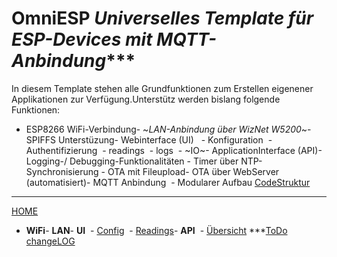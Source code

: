 # **OmniESP** _Universelles Template für ESP-Devices mit MQTT-Anbindung_***
In diesem Template stehen alle Grundfunktionen zum Erstellen eigenener Applikationen zur Verfügung.Unterstütz werden bislang folgende Funktionen:
- ESP8266 WiFi-Verbindung- ~_LAN-Anbindung über WizNet W5200_~- SPIFFS Unterstüzung- Webinterface (UI)   - Konfiguration  - Authentifizierung  - readings  - logs  - ~IO~- ApplicationInterface (API)- Logging-/ Debugging-Funktionalitäten - Timer über NTP-Synchronisierung - OTA mit Fileupload- OTA über WebServer (automatisiert)- MQTT Anbindung  - Modularer Aufbau 
[CodeStruktur](https://pfannex.github.io/ESP8266_template/html/index.html)
***
[HOME](https://github.com/Pfannex/BasicTemplate/wiki)   
- **WiFi**- **LAN**- **UI**  - [Config](https://github.com/Pfannex/ADE7953-PowerSocket/wiki/UI_Config)  - [Readings](https://github.com/Pfannex/ADE7953-PowerSocket/wiki/UI_Readings)- **API**  - [Übersicht](https://github.com/Pfannex/ADE7953-PowerSocket/wiki/API_%C3%9Cbersicht)
***[ToDo](https://github.com/Pfannex/BasicTemplate/blob/master/ToDo.md)  [changeLOG](https://github.com/Pfannex/BasicTemplate/blob/master/changeLOG.md)

